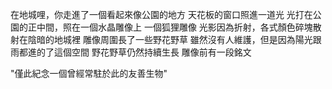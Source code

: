 在地城哩，你走進了一個看起來像公園的地方
天花板的窗口照進一道光
光打在公園的正中間，照在一個水晶雕像上
一個狐狸雕像
光影因為折射，各式顏色碎塊散射在陰暗的地城裡
雕像周圍長了一些野花野草
雖然沒有人維護，但是因為陽光跟雨都進的了這個空間
野花野草仍然持續生長
雕像前有一段銘文

"僅此紀念一個曾經常駐於此的友善生物"
